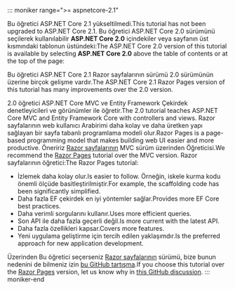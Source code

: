 ::: moniker range=">= aspnetcore-2.1"

<span data-ttu-id="4ef6f-101">Bu öğretici ASP.NET Core 2.1 yükseltilmedi.</span><span class="sxs-lookup"><span data-stu-id="4ef6f-101">This tutorial has not been upgraded to ASP.NET Core 2.1.</span></span> <span data-ttu-id="4ef6f-102">Bu öğretici ASP.NET Core 2.0 sürümünü seçilerek kullanılabilir **ASP.NET Core 2.0** içindekiler veya sayfanın üst kısmındaki tablonun üstündeki:</span><span class="sxs-lookup"><span data-stu-id="4ef6f-102">The ASP.NET Core 2.0 version of this tutorial is available by selecting **ASP.NET Core 2.0** above the table of contents or at the top of the page:</span></span>

<span data-ttu-id="4ef6f-103">Bu öğretici ASP.NET Core 2.1 Razor sayfalarının sürümü 2.0 sürümünün üzerine birçok gelişme vardır.</span><span class="sxs-lookup"><span data-stu-id="4ef6f-103">The ASP.NET Core 2.1 Razor Pages version of this tutorial has many improvements over the 2.0 version.</span></span>

<span data-ttu-id="4ef6f-104">2.0 öğretici ASP.NET Core MVC ve Entity Framework Çekirdek denetleyicileri ve görünümler ile öğretir.</span><span class="sxs-lookup"><span data-stu-id="4ef6f-104">The 2.0 tutorial teaches ASP.NET Core MVC and Entity Framework Core with controllers and views.</span></span> <span data-ttu-id="4ef6f-105">Razor sayfalarının web kullanıcı Arabirimi daha kolay ve daha üretken yapı sağlayan bir sayfa tabanlı programlama modeli olur.</span><span class="sxs-lookup"><span data-stu-id="4ef6f-105">Razor Pages is a page-based programming model that makes building web UI easier and more productive.</span></span> <span data-ttu-id="4ef6f-106">Öneririz [Razor sayfalarının](xref:data/ef-rp/intro) MVC sürüm üzerinden Öğreticisi.</span><span class="sxs-lookup"><span data-stu-id="4ef6f-106">We recommend the [Razor Pages](xref:data/ef-rp/intro) tutorial over the MVC version.</span></span> <span data-ttu-id="4ef6f-107">Razor sayfalarının öğretici:</span><span class="sxs-lookup"><span data-stu-id="4ef6f-107">The Razor Pages tutorial:</span></span>

* <span data-ttu-id="4ef6f-108">İzlemek daha kolay olur.</span><span class="sxs-lookup"><span data-stu-id="4ef6f-108">Is easier to follow.</span></span> <span data-ttu-id="4ef6f-109">Örneğin, iskele kurma kodu önemli ölçüde basitleştirilmiştir.</span><span class="sxs-lookup"><span data-stu-id="4ef6f-109">For example, the scaffolding code has been significantly simplified.</span></span>
* <span data-ttu-id="4ef6f-110">Daha fazla EF çekirdek en iyi yöntemler sağlar.</span><span class="sxs-lookup"><span data-stu-id="4ef6f-110">Provides more EF Core best practices.</span></span>
* <span data-ttu-id="4ef6f-111">Daha verimli sorgularını kullanır.</span><span class="sxs-lookup"><span data-stu-id="4ef6f-111">Uses more efficient queries.</span></span>
* <span data-ttu-id="4ef6f-112">Son API ile daha fazla geçerli değil.</span><span class="sxs-lookup"><span data-stu-id="4ef6f-112">Is more current with the latest API.</span></span>
* <span data-ttu-id="4ef6f-113">Daha fazla özellikleri kapsar.</span><span class="sxs-lookup"><span data-stu-id="4ef6f-113">Covers more features.</span></span>
* <span data-ttu-id="4ef6f-114">Yeni uygulama geliştirme için tercih edilen yaklaşımdır.</span><span class="sxs-lookup"><span data-stu-id="4ef6f-114">Is the preferred approach for new application development.</span></span>

<span data-ttu-id="4ef6f-115">Üzerinden Bu öğretici seçerseniz [Razor sayfalarının](xref:data/ef-rp/intro) sürümü, bize bunun nedenini de bilmeniz izin [bu GitHub tartışma](https://github.com/aspnet/Docs/issues/6146).</span><span class="sxs-lookup"><span data-stu-id="4ef6f-115">If you choose this tutorial over the [Razor Pages](xref:data/ef-rp/intro) version, let us know why in [this GitHub discussion](https://github.com/aspnet/Docs/issues/6146).</span></span>
::: moniker-end
